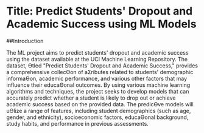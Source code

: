 # Title: Predict Students' Dropout and Academic Success using ML Models 

##Introduction

The ML project aims to predict students' dropout and academic success using the dataset 
available at the UCI Machine Learning Repository. The dataset, Ɵtled "Predict Students' Dropout 
and Academic Success," provides a comprehensive collecƟon of aƩributes related to students' 
demographic informaƟon, academic performance, and various other factors that may influence 
their educaƟonal outcomes.
By using various machine learning algorithms and techniques, the project seeks to develop 
models that can accurately predict whether a student is likely to drop out or achieve academic 
success based on the provided data. The predicƟve models will uƟlize a range of features, 
including student demographics (such as age, gender, and ethnicity), socioeconomic factors, 
educaƟonal background, study habits, and performance in previous assessments. 

